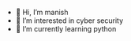 - 👋 Hi, I’m manish
- 👀 I’m interested in cyber security
- 🌱 I’m currently learning python 



<!---
manish-git1/manish-git1 is a ✨ special ✨ repository because its `README.md` (this file) appears on your GitHub profile.
You can click the Preview link to take a look at your changes.
--->
